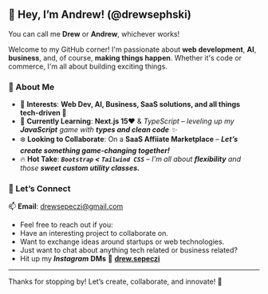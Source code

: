 ## 👋 Hey, I’m Andrew! (@drewsephski)
You can call me **Drew** or **Andrew**, whichever works!

Welcome to my GitHub corner! I'm passionate about **web development**, **AI**, **business**, and, of course, **making things happen**. Whether it's code or commerce, I'm all about building exciting things.

### 🌟 About Me
- 👀 **Interests**: **Web Dev, AI, Business, SaaS solutions, and all things tech-driven 🚀**
- 🌱 **Currently Learning**: ****Next.js 15♥**** & *TypeScript – leveling up my **JavaScript** game with **types and clean code** ✨*
- ❄️ **Looking to Collaborate**: On a **SaaS Affiiate Marketplace** – ***Let’s create something game-changing together!***
- 🔥 **Hot Take**: ***`Bootstrap` < `Tailwind CSS`*** – *I'm all about **flexibility** and those **sweet custom utility classes.***

### 🤝 Let’s Connect
📫 **Email**: drewsepeczi@gmail.com
- Feel free to reach out if you:
- Have an interesting project to collaborate on.
- Want to exchange ideas around startups or web technologies.
- Just want to chat about anything tech related or business related?  
- Hit up my ***Instagram***  **DMs** 📸 **[drew.sepeczi](https://www.instagram.com/drew.sepeczi/)**


---

Thanks for stopping by! Let’s create, collaborate, and innovate! 🚀
